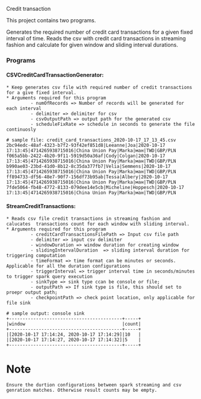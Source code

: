 Credit transaction

This project contains two programs.

Generates the required number of credit card transactions for a given fixed interval of time.
Reads the csv with credit card transactions in streaming fashion and calculate for given window and sliding interval durations. 

### Programs

#### CSVCreditCardTransactionGenerator:
 ```
* Keep generates csv file with required number of credit transactions for a give fixed interval.
* Arguments required for this program
          - numOfRecords => Number of records will be generated for each interval
          - delimiter => delimiter for csv
          - csvOutputPath => output path for the generated csv
          - scheduleFixRate => schedule in seconds to generate the file continuosly 
```

```
# sample file: credit_card_transactions_2020-10-17_17_13_45.csv
2bc94edc-48af-4323-b7f2-93f42ef851d8|Leeanne|Joa|2020-10-17 17:13:45|4714265938715016|China Union Pay|Marka|ман|TWD|GBP/PLN
f065a5bb-2422-4b20-9f11-5919d50a36af|Cody|Colgan|2020-10-17 17:13:45|4714265938715016|China Union Pay|Marka|ман|TWD|GBP/PLN
b990ae03-23bd-41d0-8b12-8c35da377fb7|Velia|Semmens|2020-10-17 17:13:45|4714265938715016|China Union Pay|Marka|ман|TWD|GBP/PLN
ff894733-df56-48e7-90f7-156df73b95ab|Tessa|Albery|2020-10-17 17:13:45|4714265938715016|China Union Pay|Marka|ман|TWD|GBP/PLN
7fde5064-fb48-4772-8133-079dee14e5cb|Micheline|Hoppesch|2020-10-17 17:13:45|4714265938715016|China Union Pay|Marka|ман|TWD|GBP/PLN
```

#### StreamCreditTransactions:
 ```
* Reads csv file credit transactions in streaming fashion and calucates  transactions count for each window with sliding interval.
* Arguments required for this program
          - creditCardTransactionsFilePath => Input csv file path
          - delimiter => input csv delimiter
          - windowDuration => window duration for creating window
          - slidingIntervalDuration  => sliding interval duration for triggering computation
          - timeFormat => time format can be minutes or seconds. Applicable for all the duration configurations
          - triggerInterval => trigger interval time in seconds/minutes to trigger spark query execution
          - sinkType => sink type ccan be console or file;
          - outputPath => If sink type is file, this should set to proepr output path;
          - checkpointPath => check point location, only applicable for file sink
```

```
# sample output: console sink
+------------------------------------------+-----+
|window                                    |count|
+------------------------------------------+-----+
|[2020-10-17 17:14:24, 2020-10-17 17:14:29]|10   |
|[2020-10-17 17:14:27, 2020-10-17 17:14:32]|5    |
+------------------------------------------+-----+
```
# Note
    Ensure the durtion configurations between spark streaming and csv genration matches. Otherwise result counts may be empty. 
